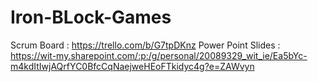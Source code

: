 # Iron-BLock-Games

Scrum Board : https://trello.com/b/G7tpDKnz
Power Point Slides : https://wit-my.sharepoint.com/:p:/g/personal/20089329_wit_ie/Ea5bYc-m4kdItIwjAQrfYC0BfcCqNaejweHEoFTkidyc4g?e=ZAWvyn
